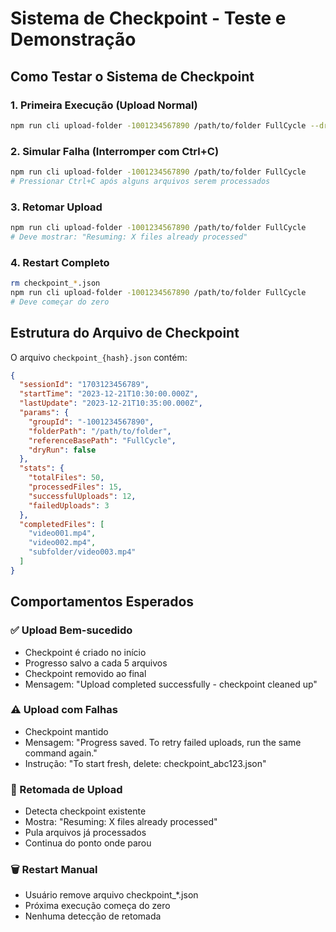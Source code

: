 # Sistema de Checkpoint - Teste e Demonstração

## Como Testar o Sistema de Checkpoint

### 1. Primeira Execução (Upload Normal)
```bash
npm run cli upload-folder -1001234567890 /path/to/folder FullCycle --dry-run
```

### 2. Simular Falha (Interromper com Ctrl+C)
```bash
npm run cli upload-folder -1001234567890 /path/to/folder FullCycle
# Pressionar Ctrl+C após alguns arquivos serem processados
```

### 3. Retomar Upload
```bash
npm run cli upload-folder -1001234567890 /path/to/folder FullCycle
# Deve mostrar: "Resuming: X files already processed"
```

### 4. Restart Completo
```bash
rm checkpoint_*.json
npm run cli upload-folder -1001234567890 /path/to/folder FullCycle
# Deve começar do zero
```

## Estrutura do Arquivo de Checkpoint

O arquivo `checkpoint_{hash}.json` contém:

```json
{
  "sessionId": "1703123456789",
  "startTime": "2023-12-21T10:30:00.000Z",
  "lastUpdate": "2023-12-21T10:35:00.000Z",
  "params": {
    "groupId": "-1001234567890",
    "folderPath": "/path/to/folder",
    "referenceBasePath": "FullCycle",
    "dryRun": false
  },
  "stats": {
    "totalFiles": 50,
    "processedFiles": 15,
    "successfulUploads": 12,
    "failedUploads": 3
  },
  "completedFiles": [
    "video001.mp4",
    "video002.mp4",
    "subfolder/video003.mp4"
  ]
}
```

## Comportamentos Esperados

### ✅ Upload Bem-sucedido
- Checkpoint é criado no início
- Progresso salvo a cada 5 arquivos
- Checkpoint removido ao final
- Mensagem: "Upload completed successfully - checkpoint cleaned up"

### ⚠️ Upload com Falhas
- Checkpoint mantido
- Mensagem: "Progress saved. To retry failed uploads, run the same command again."
- Instrução: "To start fresh, delete: checkpoint_abc123.json"

### 🔄 Retomada de Upload
- Detecta checkpoint existente
- Mostra: "Resuming: X files already processed"
- Pula arquivos já processados
- Continua do ponto onde parou

### 🗑️ Restart Manual
- Usuário remove arquivo checkpoint_*.json
- Próxima execução começa do zero
- Nenhuma detecção de retomada
